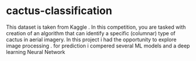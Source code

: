 # cactus-classification
This dataset is taken from Kaggle .  In this competition, you are tasked with creation of an algorithm that can identify a specific (columnar) type of cactus in aerial imagery. In this project i had the opportunity to explore image processing . for prediction i compered several ML models and a  deep learning Neural Network
